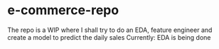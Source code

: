 # e-commerce-repo

The repo is a WIP where I shall try to do an EDA, feature engineer and create a model to predict the daily sales
Currently:
EDA is being done